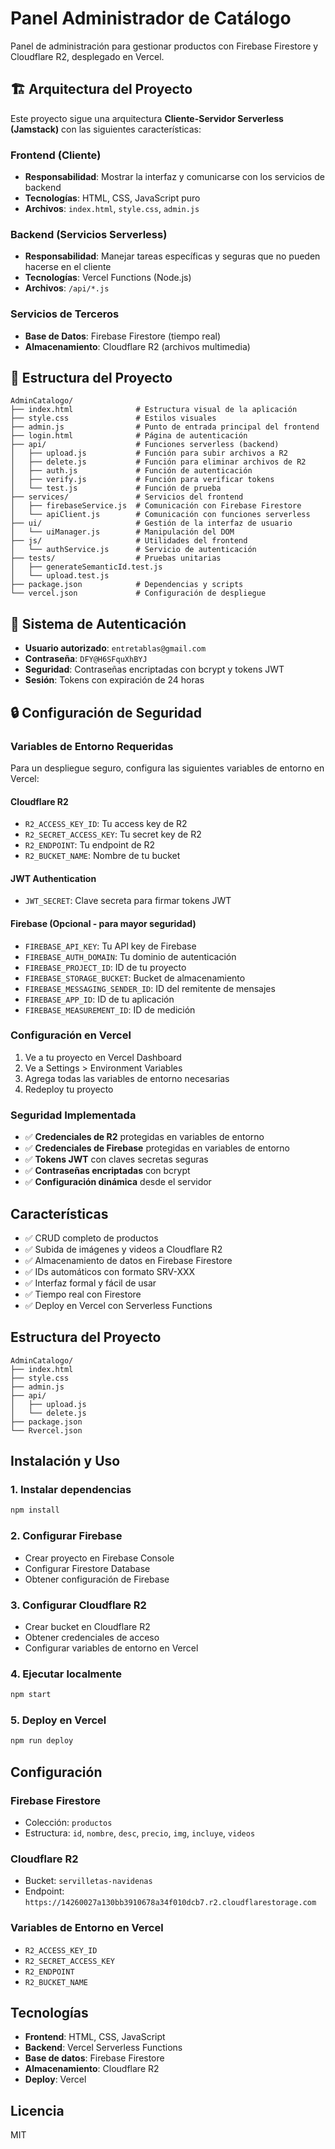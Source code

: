 # Panel Administrador de Catálogo

Panel de administración para gestionar productos con Firebase Firestore y Cloudflare R2, desplegado en Vercel.

## 🏗️ Arquitectura del Proyecto

Este proyecto sigue una arquitectura **Cliente-Servidor Serverless (Jamstack)** con las siguientes características:

### **Frontend (Cliente)**
- **Responsabilidad**: Mostrar la interfaz y comunicarse con los servicios de backend
- **Tecnologías**: HTML, CSS, JavaScript puro
- **Archivos**: `index.html`, `style.css`, `admin.js`

### **Backend (Servicios Serverless)**
- **Responsabilidad**: Manejar tareas específicas y seguras que no pueden hacerse en el cliente
- **Tecnologías**: Vercel Functions (Node.js)
- **Archivos**: `/api/*.js`

### **Servicios de Terceros**
- **Base de Datos**: Firebase Firestore (tiempo real)
- **Almacenamiento**: Cloudflare R2 (archivos multimedia)

## 📁 Estructura del Proyecto

```
AdminCatalogo/
├── index.html              # Estructura visual de la aplicación
├── style.css               # Estilos visuales
├── admin.js                # Punto de entrada principal del frontend
├── login.html              # Página de autenticación
├── api/                    # Funciones serverless (backend)
│   ├── upload.js           # Función para subir archivos a R2
│   ├── delete.js           # Función para eliminar archivos de R2
│   ├── auth.js             # Función de autenticación
│   ├── verify.js           # Función para verificar tokens
│   └── test.js             # Función de prueba
├── services/               # Servicios del frontend
│   ├── firebaseService.js  # Comunicación con Firebase Firestore
│   └── apiClient.js        # Comunicación con funciones serverless
├── ui/                     # Gestión de la interfaz de usuario
│   └── uiManager.js        # Manipulación del DOM
├── js/                     # Utilidades del frontend
│   └── authService.js      # Servicio de autenticación
├── tests/                  # Pruebas unitarias
│   ├── generateSemanticId.test.js
│   └── upload.test.js
├── package.json            # Dependencias y scripts
└── vercel.json             # Configuración de despliegue
```

## 🔐 Sistema de Autenticación

- **Usuario autorizado**: `entretablas@gmail.com`
- **Contraseña**: `DFY@H6SFquXhBYJ`
- **Seguridad**: Contraseñas encriptadas con bcrypt y tokens JWT
- **Sesión**: Tokens con expiración de 24 horas

## 🔒 Configuración de Seguridad

### **Variables de Entorno Requeridas**

Para un despliegue seguro, configura las siguientes variables de entorno en Vercel:

#### **Cloudflare R2**
- `R2_ACCESS_KEY_ID`: Tu access key de R2
- `R2_SECRET_ACCESS_KEY`: Tu secret key de R2
- `R2_ENDPOINT`: Tu endpoint de R2
- `R2_BUCKET_NAME`: Nombre de tu bucket

#### **JWT Authentication**
- `JWT_SECRET`: Clave secreta para firmar tokens JWT

#### **Firebase (Opcional - para mayor seguridad)**
- `FIREBASE_API_KEY`: Tu API key de Firebase
- `FIREBASE_AUTH_DOMAIN`: Tu dominio de autenticación
- `FIREBASE_PROJECT_ID`: ID de tu proyecto
- `FIREBASE_STORAGE_BUCKET`: Bucket de almacenamiento
- `FIREBASE_MESSAGING_SENDER_ID`: ID del remitente de mensajes
- `FIREBASE_APP_ID`: ID de tu aplicación
- `FIREBASE_MEASUREMENT_ID`: ID de medición

### **Configuración en Vercel**

1. Ve a tu proyecto en Vercel Dashboard
2. Ve a Settings > Environment Variables
3. Agrega todas las variables de entorno necesarias
4. Redeploy tu proyecto

### **Seguridad Implementada**

- ✅ **Credenciales de R2** protegidas en variables de entorno
- ✅ **Credenciales de Firebase** protegidas en variables de entorno
- ✅ **Tokens JWT** con claves secretas seguras
- ✅ **Contraseñas encriptadas** con bcrypt
- ✅ **Configuración dinámica** desde el servidor

## Características

- ✅ CRUD completo de productos
- ✅ Subida de imágenes y videos a Cloudflare R2
- ✅ Almacenamiento de datos en Firebase Firestore
- ✅ IDs automáticos con formato SRV-XXX
- ✅ Interfaz formal y fácil de usar
- ✅ Tiempo real con Firestore
- ✅ Deploy en Vercel con Serverless Functions

## Estructura del Proyecto

```
AdminCatalogo/
├── index.html          
├── style.css           
├── admin.js           
├── api/                
│   ├── upload.js       
│   └── delete.js       
├── package.json        
└── Rvercel.json        
```

## Instalación y Uso

### 1. Instalar dependencias
```bash
npm install
```

### 2. Configurar Firebase
- Crear proyecto en Firebase Console
- Configurar Firestore Database
- Obtener configuración de Firebase

### 3. Configurar Cloudflare R2
- Crear bucket en Cloudflare R2
- Obtener credenciales de acceso
- Configurar variables de entorno en Vercel

### 4. Ejecutar localmente
```bash
npm start
```

### 5. Deploy en Vercel
```bash
npm run deploy
```

## Configuración

### Firebase Firestore
- Colección: `productos`
- Estructura: `id`, `nombre`, `desc`, `precio`, `img`, `incluye`, `videos`

### Cloudflare R2
- Bucket: `servilletas-navidenas`
- Endpoint: `https://14260027a130bb3910678a34f010dcb7.r2.cloudflarestorage.com`

### Variables de Entorno en Vercel
- `R2_ACCESS_KEY_ID`
- `R2_SECRET_ACCESS_KEY`
- `R2_ENDPOINT`
- `R2_BUCKET_NAME`

## Tecnologías

- **Frontend**: HTML, CSS, JavaScript
- **Backend**: Vercel Serverless Functions
- **Base de datos**: Firebase Firestore
- **Almacenamiento**: Cloudflare R2
- **Deploy**: Vercel

## Licencia

MIT